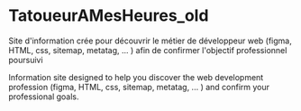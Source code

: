 # TatoueurAMesHeures_old
Site d'information crée pour découvrir le métier de développeur web (figma, HTML, css, sitemap, metatag, ... ) afin de confirmer l'objectif professionnel poursuivi

Information site designed to help you discover the web development profession (figma, HTML, css, sitemap, metatag, ... ) and confirm your professional goals.

